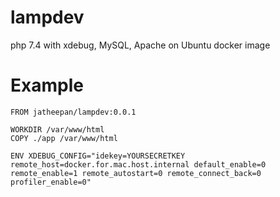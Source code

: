# lampdev
php 7.4 with xdebug, MySQL, Apache on Ubuntu docker image

# Example
```docker
FROM jatheepan/lampdev:0.0.1

WORKDIR /var/www/html
COPY ./app /var/www/html

ENV XDEBUG_CONFIG="idekey=YOURSECRETKEY remote_host=docker.for.mac.host.internal default_enable=0 remote_enable=1 remote_autostart=0 remote_connect_back=0 profiler_enable=0"
```

